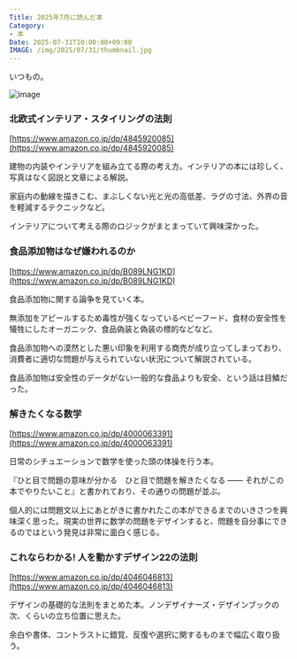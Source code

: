 ```yaml
---
Title: 2025年7月に読んだ本
Category:
- 本
Date: 2025-07-31T10:00:00+09:00
IMAGE: /img/2025/07/31/thumbnail.jpg
---
```


いつもの。

![image](/img/2025/07/31/thumbnail.jpg)


### 北欧式インテリア・スタイリングの法則

[https://www.amazon.co.jp/dp/4845920085](https://www.amazon.co.jp/dp/4845920085)

建物の内装やインテリアを組み立てる際の考え方。インテリアの本には珍しく、写真はなく図説と文章による解説。

家庭内の動線を描きこむ、まぶしくない光と光の高低差、ラグの寸法、外界の音を軽減するテクニックなど。

インテリアについて考える際のロジックがまとまっていて興味深かった。


### 食品添加物はなぜ嫌われるのか

[https://www.amazon.co.jp/dp/B089LNG1KD](https://www.amazon.co.jp/dp/B089LNG1KD)


食品添加物に関する論争を見ていく本。

無添加をアピールするため毒性が強くなっているベビーフード、食材の安全性を犠牲にしたオーガニック、食品偽装と偽装の標的などなど。

食品添加物への漠然とした悪い印象を利用する商売が成り立ってしまっており、消費者に適切な問題が与えられていない状況について解説されている。

食品添加物は安全性のデータがない一般的な食品よりも安全、という話は目鱗だった。

### 解きたくなる数学

[https://www.amazon.co.jp/dp/4000063391](https://www.amazon.co.jp/dp/4000063391)

日常のシチュエーションで数学を使った頭の体操を行う本。

<!-- textlint-disable -->
『ひと目で問題の意味が分かる　ひと目で問題を解きたくなる ―― それがこの本でやりたいこと』と書かれており、その通りの問題が並ぶ。
<!-- textlint-disable -->

個人的には問題文以上にあとがきに書かれたこの本ができるまでのいきさつを興味深く思った。現実の世界に数学の問題をデザインすると、問題を自分事にできるのではという発見は非常に面白く感じる。


### これならわかる! 人を動かすデザイン22の法則

[https://www.amazon.co.jp/dp/4046046813](https://www.amazon.co.jp/dp/4046046813)

デザインの基礎的な法則をまとめた本。ノンデザイナーズ・デザインブックの次、くらいの立ち位置に思えた。

余白や書体、コントラストに錯覚、反復や選択に関するものまで幅広く取り扱う。


